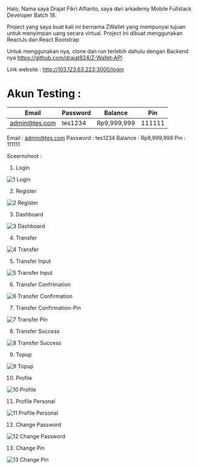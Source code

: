 Halo, Nama saya Drajat Fikri Alfianto, saya dari arkademy Mobile Fullstack Developer Batch 18.

Project yang saya buat kali ini bernama ZWallet yang mempunyai tujuan untuk menyimpan uang secara virtual. Project Ini dibuat menggunakan ReactJs dan React Bootstrap

Untuk menggunakan nya, clone dan run terlebih dahulu dengan Backend nya https://github.com/drajat824/Z-Wallet-API

Link website : http://103.123.63.223:3000/login

# Akun Testing :

Email | Password | Balance | Pin 
--- | --- | --- | --- 
admin@tes.com | tes1234 | Rp9,999,999 | 111111 

Email : admin@tes.com
Password : tes1234
Balance : Rp9,999,999
Pin : 111111

Sceernshoot :

1. Login

![1  Login](https://user-images.githubusercontent.com/64979984/101764400-9b8b9b80-3b12-11eb-828f-0ec243a719a4.png)

2. Register

![2  Register](https://user-images.githubusercontent.com/64979984/101764528-bf4ee180-3b12-11eb-80b8-349a25046af4.png)

3. Dashboard

![3  Dashboard](https://user-images.githubusercontent.com/64979984/101764594-cd9cfd80-3b12-11eb-80f1-85efe2549411.png)

4. Transfer

![4  Transfer](https://user-images.githubusercontent.com/64979984/101764653-e0173700-3b12-11eb-8ae4-497e3425703c.png)

5. Transfer Input

![5  Transfer Input](https://user-images.githubusercontent.com/64979984/101764704-eefde980-3b12-11eb-8b4d-198efbfa72e4.png)

6. Transfer Confrimation 

![6  Transfer Confirmation](https://user-images.githubusercontent.com/64979984/101764737-fcb36f00-3b12-11eb-892b-e0f16c081fdc.png)

7. Transfer Confirmation-Pin

![7  Transfer Pin](https://user-images.githubusercontent.com/64979984/101764783-0f2da880-3b13-11eb-99df-8cdb85920ea6.png)

8. Transfer Success

![8  Transfer Success](https://user-images.githubusercontent.com/64979984/101764828-1bb20100-3b13-11eb-9239-54ea0f1a9787.png)

9. Topup

![9  Topup](https://user-images.githubusercontent.com/64979984/101764856-25d3ff80-3b13-11eb-9e04-d7a6aea1312c.png)


10. Profile

![10  Profile](https://user-images.githubusercontent.com/64979984/101764893-31bfc180-3b13-11eb-9965-1dc9a7ff1b83.png)


11. Profile Personal


![11  Profile Personal](https://user-images.githubusercontent.com/64979984/101764956-3f754700-3b13-11eb-846e-ce405fc51d3a.png)

12. Change Password


![12  Change Password](https://user-images.githubusercontent.com/64979984/101764995-4bf99f80-3b13-11eb-94a6-b2a6307a987d.png)

13. Change Pin

![13  Change Pin](https://user-images.githubusercontent.com/64979984/101765028-56b43480-3b13-11eb-9a2a-edd2bc299154.png)
